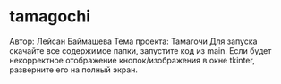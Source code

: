 # tamagochi
Автор: Лейсан Баймашева
Тема проекта: Тамагочи
Для запуска скачайте все содержимое папки, запустите код из main. Если будет некорректное отображение кнопок/изображения в окне tkinter, разверните его на полный экран.
